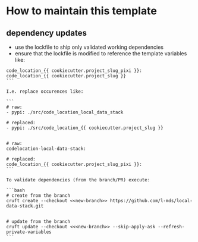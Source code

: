 # How to maintain this template

## dependency updates

- use the lockfile to ship only validated working dependencies
- ensure that the lockfile is modified to reference the template variables like:

````
code_location_{{ cookiecutter.project_slug_pixi }}:
code_location_{{ cookiecutter.project_slug }}
```

I.e. replace occurences like:

```
# raw:
- pypi: ./src/code_location_local_data_stack

# replaced:
- pypi: ./src/code_location_{{ cookiecutter.project_slug }}


# raw:
codelocation-local-data-stack:

# replaced:
code_location_{{ cookiecutter.project_slug_pixi }}:
```

To validate dependencies (from the branch/PR) execute:

```bash
# create from the branch
cruft create --checkout <<new-branch>> https://github.com/l-mds/local-data-stack.git


# update from the branch
cruft update --checkout <<<new-branch>> --skip-apply-ask --refresh-private-variables
```